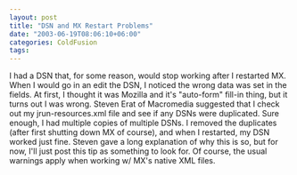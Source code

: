 ```yaml
---
layout: post
title: "DSN and MX Restart Problems"
date: "2003-06-19T08:06:10+06:00"
categories: ColdFusion 
tags: 
---
```


I had a DSN that, for some reason, would stop working after I restarted MX. When I would go in an edit the DSN, I noticed the wrong data was set in the fields. At first, I thought it was Mozilla and it's "auto-form" fill-in thing, but it turns out I was wrong. Steven Erat of Macromedia suggested that I check out my jrun-resources.xml file and see if any DSNs were duplicated. Sure enough, I had multiple copies of multiple DSNs. I removed the duplicates (after first shutting down MX of course), and when I restarted, my DSN worked just fine. Steven gave a long explanation of why this is so, but for now, I'll just post this tip as something to look for. Of course, the usual warnings apply when working w/ MX's native XML files.